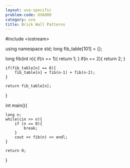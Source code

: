 ```yaml
---
layout: uva-specific
problem-code: UVA900
category: uva
title: Brick Wall Patterns 
---
```


#include &lt;iostream&gt;

using namespace std;
long fib_table[101] = {};

long fib(int n){
	if(n == 1){
		return 1;
	}
	if(n == 2){
		return 2;
	}

	if(fib_table[n] == 0){
		fib_table[n] = fib(n-1) + fib(n-2);
	}

	return fib_table[n];

}



int main(){
	
	long n; 
	while(cin >> n){
		if (n == 0){
			break;
		}
		cout << fib(n) << endl;
	}

	return 0;	


}

